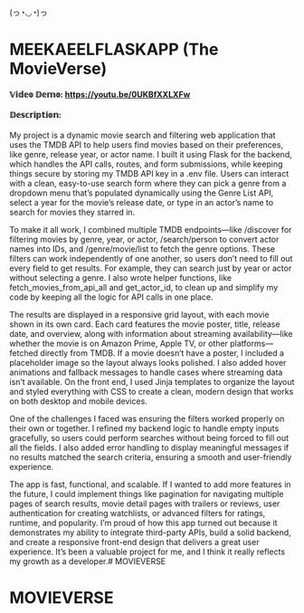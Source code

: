 (っ◔◡◔)っ
# MEEKAEELFLASKAPP (The MovieVerse)

#### 𝕍𝕚𝕕𝕖𝕠 𝔻𝕖𝕞𝕠:  <https://youtu.be/0UKBfXXLXFw>

#### 𝔻𝕖𝕤𝕔𝕣𝕚𝕡𝕥𝕚𝕠𝕟:

My project is a dynamic movie search and filtering web application that uses the TMDB API to help users find movies based on their preferences, like genre, release year, or actor name. I built it using Flask for the backend, which handles the API calls, routes, and form submissions, while keeping things secure by storing my TMDB API key in a .env file. Users can interact with a clean, easy-to-use search form where they can pick a genre from a dropdown menu that’s populated dynamically using the Genre List API, select a year for the movie’s release date, or type in an actor’s name to search for movies they starred in.

To make it all work, I combined multiple TMDB endpoints—like /discover for filtering movies by genre, year, or actor, /search/person to convert actor names into IDs, and /genre/movie/list to fetch the genre options. These filters can work independently of one another, so users don’t need to fill out every field to get results. For example, they can search just by year or actor without selecting a genre. I also wrote helper functions, like fetch_movies_from_api_all and get_actor_id, to clean up and simplify my code by keeping all the logic for API calls in one place.

The results are displayed in a responsive grid layout, with each movie shown in its own card. Each card features the movie poster, title, release date, and overview, along with information about streaming availability—like whether the movie is on Amazon Prime, Apple TV, or other platforms—fetched directly from TMDB. If a movie doesn’t have a poster, I included a placeholder image so the layout always looks polished. I also added hover animations and fallback messages to handle cases where streaming data isn’t available. On the front end, I used Jinja templates to organize the layout and styled everything with CSS to create a clean, modern design that works on both desktop and mobile devices.

One of the challenges I faced was ensuring the filters worked properly on their own or together. I refined my backend logic to handle empty inputs gracefully, so users could perform searches without being forced to fill out all the fields. I also added error handling to display meaningful messages if no results matched the search criteria, ensuring a smooth and user-friendly experience.

The app is fast, functional, and scalable. If I wanted to add more features in the future, I could implement things like pagination for navigating multiple pages of search results, movie detail pages with trailers or reviews, user authentication for creating watchlists, or advanced filters for ratings, runtime, and popularity. I’m proud of how this app turned out because it demonstrates my ability to integrate third-party APIs, build a solid backend, and create a responsive front-end design that delivers a great user experience. It’s been a valuable project for me, and I think it really reflects my growth as a developer.# MOVIEVERSE
# MOVIEVERSE
